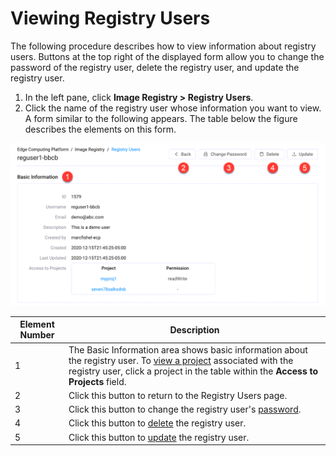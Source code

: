 # Viewing Registry Users

The following procedure describes how to view information about registry users. Buttons at the top right of the displayed form allow you to change the password of the registry user, delete the registry user, and update the registry user.

1. In the left pane, click **Image Registry > Registry Users**.
2. Click the name of the registry user whose information you want to view. A form similar to the following appears. The table below the figure describes the elements on this form.

<p align=center><img src="/docs/resources/images/registry/edit-user.png" width="650">

| **Element Number**       | **Description**                               |
| -------------------------|-----------------------------------------------| 
1                                                                                                       | The Basic Information area shows basic information about the registry user. To [view a project](</docs/portal/image-registry/viewing-projects.md>) associated with the registry user, click a project in the table within the **Access to Projects** field.                                            |
| 2                        | Click this button to return to the Registry Users page.                                                                 |
| 3                        | Click this button to change the registry user's [password](</docs/portal/registry-users/changing-passwords.md>).            |
| 4                        | Click this button to [delete](</docs/portal/registry-users/deleting-users.md>) the registry user. |
| 5                        | Click this button to [update](</docs/portal/registry-users/updating-users.md>) the registry user.                       |
